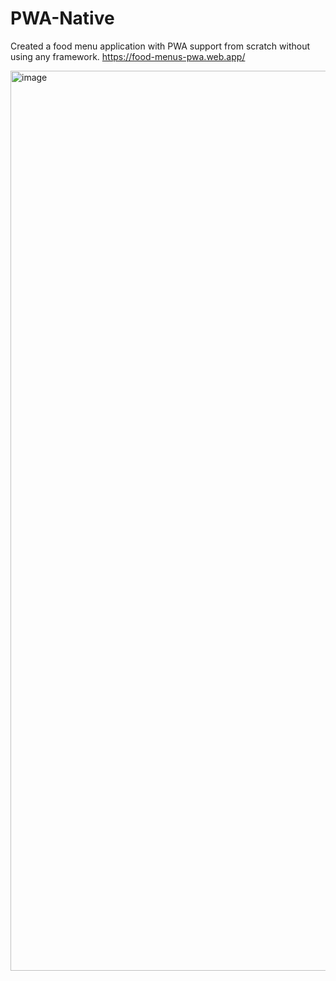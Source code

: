 # PWA-Native
Created a food menu application with PWA support from scratch without using any framework. 
https://food-menus-pwa.web.app/

<img width="1440" alt="image" src="https://user-images.githubusercontent.com/46339443/183231206-60a8c96f-f0ea-4648-8edb-d0c941d2967f.png">
